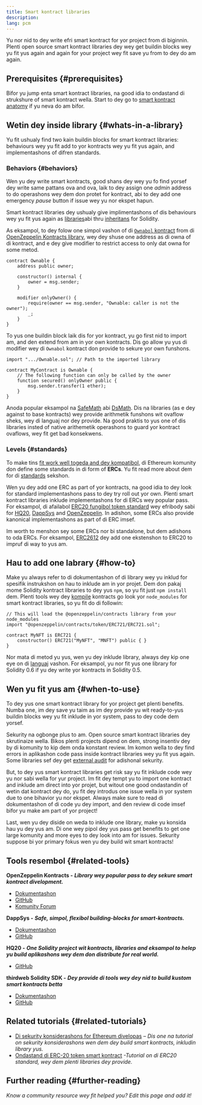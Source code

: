 ```yaml
---
title: Smart kontract libraries
description:
lang: pcm
---
```


Yu nor nid to dey write efri smart kontract for yor project from di biginnin. Plenti open source smart kontract libraries dey wey get buildin blocks wey yu fit yus again and again for your project wey fit save yu from to dey do am again.

## Prerequisites {#prerequisites}

Bifor yu jump enta smart kontract libraries, na good idia to ondastand di strukshure of smart kontract wella. Start to dey go to [smart kontract anatomy](/developers/docs/smart-contracts/anatomy/) if yu neva do am bifor.

## Wetin dey inside library {#whats-in-a-library}

Yu fit ushualy find two kain buildin blocks for smart kontract libraries: behaviours wey yu fit add to yor kontracts wey yu fit yus again, and implementashons of difren standards.

### Behaviors {#behaviors}

Wen yu dey write smart kontracts, good shans dey wey yu fo find yorsef dey write same pattans ova and ova, laik to dey assign one _admin_ address to do operashons wey dem don protet for kontract, abi to dey add one emergency _pause_ button if issue wey yu nor ekspet hapun.

Smart kontract libraries dey ushualy give implimentashons of dis behaviours wey yu fit yus again as [libraries](https://solidity.readthedocs.io/en/v0.7.2/contracts.html#libraries)abi thru [inheritans](https://solidity.readthedocs.io/en/v0.7.2/contracts.html#inheritance) for Solidity.

As eksampol, to dey folow one simpol vashon of di [`Ownabol` kontract](https://github.com/OpenZeppelin/openzeppelin-contracts/blob/v3.2.0/contracts/access/Ownable.sol) from di [OpenZeppelin Kontracts library](https://github.com/OpenZeppelin/openzeppelin-contracts), wey dey shuse one address as di owna of di kontract, and e dey give modifier to restrict access to only dat owna for some metod.

```solidity
contract Ownable {
    address public owner;

    constructor() internal {
        owner = msg.sender;
    }

    modifier onlyOwner() {
        require(owner == msg.sender, "Ownable: caller is not the owner");
        _;
    }
}
```

To yus one buildin block laik dis for yor kontract, yu go first nid to import am, and den extend from am in yor own kontracts. Dis go allow yu yus di modifier wey di `Ownabol` kontract don provide to sekure yor own funshons.

```solidity
import ".../Ownable.sol"; // Path to the imported library

contract MyContract is Ownable {
    // The following function can only be called by the owner
    function secured() onlyOwner public {
        msg.sender.transfer(1 ether);
    }
}
```

Anoda popular eksampol na [SafeMath](https://docs.openzeppelin.com/contracts/3.x/utilities#math) abi [DsMath](https://dappsys.readthedocs.io/en/latest/ds_math.html). Dis na libraries (as e dey against to base kontracts) wey provide arithmetik funshons wit ovaflow sheks, wey di languaj nor dey provide. Na good praktis to yus one of dis libraries insted of native arithemetik operashons to guard yor kontract ovaflows, wey fit get bad konsekwens.

### Levels {#standards}

To make tins [fit work well togeda and dey kompatibol](/developers/docs/smart-contracts/composability/), di Ethereum komunity don define some standards in di form of **ERCs**. Yu fit read more about dem for di [standards](/developers/docs/standards/) sekshon.

Wen yu dey add one ERC as part of yor kontracts, na good idia to dey look for standard implementashons pass to dey try roll out yor own. Plenti smart kontract libraries inklude implementashons for di ERCs wey popular pass. For eksampol, di afailabol [ERC20 fungibol token standard](/developers/tutorials/understand-the-erc-20-token-smart-contract/) wey efribody sabi for [HQ20](https://github.com/HQ20/contracts/blob/master/contracts/token/README.md), [DappSys](https://github.com/dapphub/ds-token/) and [OpenZeppelin](https://docs.openzeppelin.com/contracts/3.x/erc20). In adishon, some ERCs also provide kanonical implementashons as part of di ERC imsef.

Im worth to menshon sey some ERCs nor bi standalone, but dem adishons to oda ERCs. For eksampol, [ERC2612](https://eips.ethereum.org/EIPS/eip-2612) dey add one ekstenshon to ERC20 to impruf di way to yus am.

## Hau to add one labrary {#how-to}

Make yu always refer to di dokumentashon of di library wey yu inklud for spesifik instrukshon on hau to inklude am in yor projet. Dem don pakaj mome Solidity kontract libraries to dey yus `npm`, so yu fit just `npm install` dem. Plenti tools wey dey [kompile](/developers/docs/smart-contracts/compiling/) kontracts go look yor `node_modules` for smart kontract libraries, so yu fit do di followin:

```solidity
// This will load the @openzeppelin/contracts library from your node_modules
import "@openzeppelin/contracts/token/ERC721/ERC721.sol";

contract MyNFT is ERC721 {
    constructor() ERC721("MyNFT", "MNFT") public { }
}
```

Nor mata di metod yu yus, wen yu dey inklude library, always dey kip one eye on di [languaj](/developers/docs/smart-contracts/languages/) vashon. For eksampol, yu nor fit yus one library for Solidity 0.6 if yu dey write yor kontracts in Solidity 0.5.

## Wen yu fit yus am {#when-to-use}

To dey yus one smart kontract library for yor project get plenti benefits. Numba one, im dey save yu taim as im dey provide yu wit ready-to-yus buildin blocks wey yu fit inklude in yor system, pass to dey code dem yorsef.

Sekurity na ogbonge plus to am. Open source smart kontract libraries dey skrutinaize wella. Bikos plenti projects dipend on dem, strong insentiv dey by di komunity to kip dem onda konstant review. Im komon wella to dey find errors in aplikashon code pass inside kontract libraries wey yu fit yus again. Some libraries sef dey get [external audit](https://github.com/OpenZeppelin/openzeppelin-contracts/tree/master/audits) for adishonal sekurity.

But, to dey yus smart kontract libraries get risk say yu fit inklude code wey yu nor sabi wella for yur project. Im fit dey tempt yu to import one kontract and inklude am direct into yor projet, but witout one good ondastandin of wetin dat kontract dey do, yu fit dey introdus one issue wella in yor system due to one bihavior yu nor ekspet. Always make sure to read di dokumentashon of di code yu dey import, and den review di code imsef bifor yu make am part of yor project!

Last, wen yu dey diside on weda to inklude one library, make yu konsida hau yu dey yus am. Di one wey pipol dey yus pass get benefits to get one large komunity and more eyes to dey look into am for issues. Sekurity suppose bi yor primary fokus wen yu dey build wit smart kontracts!

## Tools resembol {#related-tools}

**OpenZeppelin Kontracts -** **_Library wey popular pass to dey sekure smart kontract divelopment._**

- [Dokumentashon](https://docs.openzeppelin.com/contracts/)
- [GitHub](https://github.com/OpenZeppelin/openzeppelin-contracts)
- [Komunity Forum](https://forum.openzeppelin.com/c/general/16)

**DappSys -** **_Safe, simpol, flexibol building-blocks for smart-kontracts._**

- [Dokumentashon](https://dappsys.readthedocs.io/)
- [GitHub](https://github.com/dapphub/dappsys)

**HQ20 -** **_One Solidity project wit kontracts, libraries and eksampol to helep yu build aplikashons wey dem don distribute for real world._**

- [GitHub](https://github.com/HQ20/contracts)

**thirdweb Solidity SDK -** **_Dey provide di tools wey dey nid to build kustom smart kontracts betta_**

- [Dokumentashon](https://portal.thirdweb.com/solidity/)
- [GitHub](https://github.com/thirdweb-dev/contracts)

## Related tutorials {#related-tutorials}

- [ Di sekurity konsiderashons for Ethereum divelopas](/developers/docs/smart-contracts/security/) _– Dis one na tutorial on sekurity konsiderashons wen dem dey build smart kontracts, inkludin library yus._
- [Ondastand di ERC-20 token smart kontract](/developers/tutorials/understand-the-erc-20-token-smart-contract/) _-Tutorial on di ERC20 standard, wey dem plenti libraries dey provide._

## Further reading {#further-reading}

_Know a community resource wey fit helped you? Edit this page and add it!_
